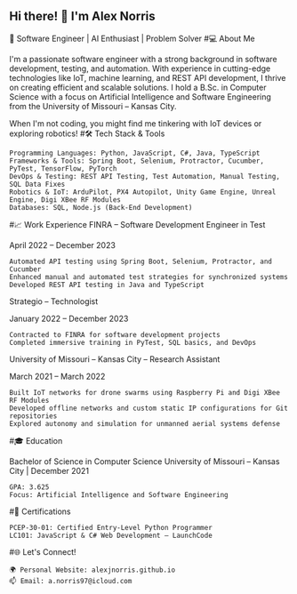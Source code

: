 ## Hi there! 👋 I'm Alex Norris

🌟 Software Engineer | AI Enthusiast | Problem Solver
#💻 About Me

I'm a passionate software engineer with a strong background in software development, testing, and automation. With experience in cutting-edge technologies like IoT, machine learning, and REST API development, I thrive on creating efficient and scalable solutions. I hold a B.Sc. in Computer Science with a focus on Artificial Intelligence and Software Engineering from the University of Missouri – Kansas City.

When I'm not coding, you might find me tinkering with IoT devices or exploring robotics!
#🛠️ Tech Stack & Tools

    Programming Languages: Python, JavaScript, C#, Java, TypeScript
    Frameworks & Tools: Spring Boot, Selenium, Protractor, Cucumber, PyTest, TensorFlow, PyTorch
    DevOps & Testing: REST API Testing, Test Automation, Manual Testing, SQL Data Fixes
    Robotics & IoT: ArduPilot, PX4 Autopilot, Unity Game Engine, Unreal Engine, Digi XBee RF Modules
    Databases: SQL, Node.js (Back-End Development)

#📈 Work Experience
FINRA – Software Development Engineer in Test

April 2022 – December 2023

    Automated API testing using Spring Boot, Selenium, Protractor, and Cucumber
    Enhanced manual and automated test strategies for synchronized systems
    Developed REST API testing in Java and TypeScript

Strategio – Technologist

January 2022 – December 2023

    Contracted to FINRA for software development projects
    Completed immersive training in PyTest, SQL basics, and DevOps

University of Missouri – Kansas City – Research Assistant

March 2021 – March 2022

    Built IoT networks for drone swarms using Raspberry Pi and Digi XBee RF Modules
    Developed offline networks and custom static IP configurations for Git repositories
    Explored autonomy and simulation for unmanned aerial systems defense

#🎓 Education

Bachelor of Science in Computer Science
University of Missouri – Kansas City | December 2021

    GPA: 3.625
    Focus: Artificial Intelligence and Software Engineering

#🏅 Certifications

    PCEP-30-01: Certified Entry-Level Python Programmer
    LC101: JavaScript & C# Web Development – LaunchCode

#🌐 Let's Connect!

    🌍 Personal Website: alexjnorris.github.io
    📫 Email: a.norris97@icloud.com
